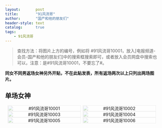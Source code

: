 ```yaml
---
layout:       post
title:        "91风流哥"
author:       "国产和他的朋友们"
header-style: text
catalog:      true
tags:
    - 91风流哥
---
```


> 查找方法：将图片上方的编号，例如将 #91风流哥10001，放入[电报频道-会员-国产和他的朋友们]中的搜索框搜索即可，或者放入会员网盘中搜索也可以，注意：是#91风流哥10001，不要忘了#。

**同女不同男返场女神另外开贴，不在此贴发表，所有返场两次以上只列出两场图片。**

## 单场女神

<div style="display: flex; justify-content: center;">
    <div style="position: relative; width: 48%; margin-right: 1%;">
        <img src="https://tanhuawanrenmigroup.top/91fengliuge/91fengliuge10001.jpg" style="width: 100%;"/>
        <div style="position: absolute; top: 0; left: 0; width: 100%; text-align: center; background-color: rgba(255, 255, 255, 0.7); font-size: 14px;">
            #91风流哥10001
        </div>
    </div>
    <div style="position: relative; width: 48%;">
        <img src="https://tanhuawanrenmigroup.top/91fengliuge/91fengliuge10002.jpg" style="width: 100%;"/>
        <div style="position: absolute; top: 0; left: 0; width: 100%; text-align: center; background-color: rgba(255, 255, 255, 0.7); font-size: 14px;">
            #91风流哥10002
        </div>
    </div>
</div>

<div style="display: flex; justify-content: center;">
    <div style="position: relative; width: 48%; margin-right: 1%;">
        <img src="https://tanhuawanrenmigroup.top/91fengliuge/91fengliuge10003.jpg" style="width: 100%;"/>
        <div style="position: absolute; top: 0; left: 0; width: 100%; text-align: center; background-color: rgba(255, 255, 255, 0.7); font-size: 14px;">
            #91风流哥10003
        </div>
    </div>
    <div style="position: relative; width: 48%;">
        <img src="https://tanhuawanrenmigroup.top/91fengliuge/91fengliuge10004.jpg" style="width: 100%;"/>
        <div style="position: absolute; top: 0; left: 0; width: 100%; text-align: center; background-color: rgba(255, 255, 255, 0.7); font-size: 14px;">
            #91风流哥10004
        </div>
    </div>
</div>

<div style="display: flex; justify-content: center;">
    <div style="position: relative; width: 48%; margin-right: 1%;">
        <img src="https://tanhuawanrenmigroup.top/91fengliuge/91fengliuge10005.jpg" style="width: 100%;"/>
        <div style="position: absolute; top: 0; left: 0; width: 100%; text-align: center; background-color: rgba(255, 255, 255, 0.7); font-size: 14px;">
            #91风流哥10005
        </div>
    </div>
    <div style="position: relative; width: 48%;">
        <img src="https://tanhuawanrenmigroup.top/91fengliuge/91fengliuge10006.jpg" style="width: 100%;"/>
        <div style="position: absolute; top: 0; left: 0; width: 100%; text-align: center; background-color: rgba(255, 255, 255, 0.7); font-size: 14px;">
            #91风流哥10006
        </div>
    </div>
</div>

